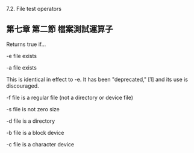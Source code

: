 7.2. File test operators

第七章 第二節 檔案測試運算子
---

Returns true if...

-e
file exists

-a
file exists

This is identical in effect to -e. It has been "deprecated," [1] and its use is discouraged.

-f
file is a regular file (not a directory or device file)

-s
file is not zero size

-d
file is a directory

-b
file is a block device


-c
file is a character device
